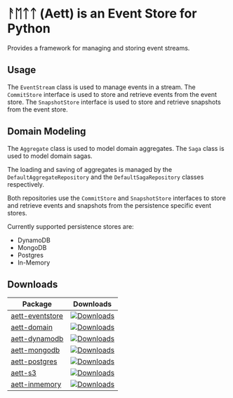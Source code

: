 # ᚨᛖᛏᛏ (Aett) is an Event Store for Python

Provides a framework for managing and storing event streams.

## Usage

The `EventStream` class is used to manage events in a stream.
The `CommitStore` interface is used to store and retrieve events from the event store.
The `SnapshotStore` interface is used to store and retrieve snapshots from the event store.

## Domain Modeling

The `Aggregate` class is used to model domain aggregates. The `Saga` class is used to model domain sagas.

The loading and saving of aggregates is managed by the `DefaultAggregateRepository` and the `DefaultSagaRepository`
classes respectively.

Both repositories use the `CommitStore` and `SnapshotStore` interfaces to store and retrieve events and snapshots from
the persistence specific event stores.

Currently supported persistence stores are:

- DynamoDB
- MongoDB
- Postgres
- In-Memory

## Downloads

| Package                                                                      | Downloads                                                                                                 |
|------------------------------------------------------------------------------|-----------------------------------------------------------------------------------------------------------|
| [aett-eventstore](https://github.com/jjrdk/aett/tree/master/aett_eventstore) | [![Downloads](https://static.pepy.tech/badge/aett-eventstore)](https://pepy.tech/project/aett-eventstore) |
| [aett-domain](https://github.com/jjrdk/aett/tree/master/aett_domain)         | [![Downloads](https://static.pepy.tech/badge/aett-domain)](https://pepy.tech/project/aett-domain)         |
| [aett-dynamodb](https://github.com/jjrdk/aett/tree/master/aett_dynamodb)     | [![Downloads](https://static.pepy.tech/badge/aett-dynamodb)](https://pepy.tech/project/aett-dynamodb)     |
| [aett-mongodb](https://github.com/jjrdk/aett/tree/master/aett_monog)         | [![Downloads](https://static.pepy.tech/badge/aett-mongodb)](https://pepy.tech/project/aett-mongodb)       |
| [aett-postgres](https://github.com/jjrdk/aett/tree/master/aett_postgres)     | [![Downloads](https://static.pepy.tech/badge/aett-postgres)](https://pepy.tech/project/aett-postgres)     |
| [aett-s3](https://github.com/jjrdk/aett/tree/master/aett_s3)                 | [![Downloads](https://static.pepy.tech/badge/aett-s3)](https://pepy.tech/project/aett-s3)                 |
| [aett-inmemory](https://github.com/jjrdk/aett/tree/master/aett_inmemory)     | [![Downloads](https://static.pepy.tech/badge/aett-inmemory)](https://pepy.tech/project/aett-inmemory)     |
